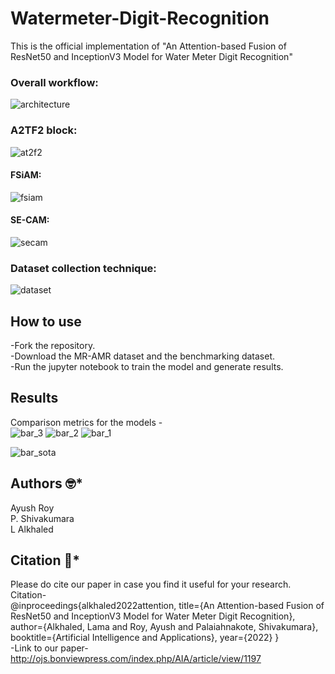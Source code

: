 # Watermeter-Digit-Recognition

This is the official implementation  of "An Attention-based Fusion of ResNet50 and InceptionV3 Model for Water Meter Digit Recognition"

### Overall workflow:
![architecture](https://github.com/AyushRoy2001/An-Attention-based-Fusion-of-ResNet50-and-InceptionV3-Model-for-Water-Meter-Digit-Recognition/assets/94052139/c2a899b7-ea32-4994-8450-9566ebb50101)

### A2TF2 block:
![at2f2](https://github.com/AyushRoy2001/An-Attention-based-Fusion-of-ResNet50-and-InceptionV3-Model-for-Water-Meter-Digit-Recognition/assets/94052139/e2be9065-7670-4ca6-97de-b13d6eca0e1d)

#### FSiAM:
![fsiam](https://github.com/AyushRoy2001/An-Attention-based-Fusion-of-ResNet50-and-InceptionV3-Model-for-Water-Meter-Digit-Recognition/assets/94052139/cba4ffbb-3572-4515-87cf-07aa19ee600f)


#### SE-CAM:
![secam](https://github.com/AyushRoy2001/An-Attention-based-Fusion-of-ResNet50-and-InceptionV3-Model-for-Water-Meter-Digit-Recognition/assets/94052139/7cf0e61b-dfd3-4f18-9dcc-082aad3b5a0c)


### Dataset collection technique:
![dataset](https://github.com/AyushRoy2001/An-Attention-based-Fusion-of-ResNet50-and-InceptionV3-Model-for-Water-Meter-Digit-Recognition/assets/94052139/0137980c-bf29-442a-89cf-ccf7c6d762a6)


## How to use
-Fork the repository.<br/>
-Download the MR-AMR dataset and the benchmarking dataset.<br/>
-Run the jupyter notebook to train the model and generate results.<br/>

## Results
Comparison metrics for the models - <br/>
![bar_3](https://github.com/AyushRoy2001/An-Attention-based-Fusion-of-ResNet50-and-InceptionV3-Model-for-Water-Meter-Digit-Recognition/assets/94052139/4fde43b0-53bd-4834-8229-f6cc21a342b9)
![bar_2](https://github.com/AyushRoy2001/An-Attention-based-Fusion-of-ResNet50-and-InceptionV3-Model-for-Water-Meter-Digit-Recognition/assets/94052139/7a02e320-7c02-4f74-8ce3-1ccb1122ff79)
![bar_1](https://github.com/AyushRoy2001/An-Attention-based-Fusion-of-ResNet50-and-InceptionV3-Model-for-Water-Meter-Digit-Recognition/assets/94052139/aad008af-1a8a-4698-b975-177c00eede7c)

![bar_sota](https://github.com/AyushRoy2001/An-Attention-based-Fusion-of-ResNet50-and-InceptionV3-Model-for-Water-Meter-Digit-Recognition/assets/94052139/93c3a1cb-f3a2-49ac-a7b8-c162167670a7)



## Authors :nerd_face:*
Ayush Roy<br/>
P. Shivakumara<br/>
L Alkhaled<br/>

## Citation :thinking:*
Please do cite our paper in case you find it useful for your research.<br/>
Citation-<br/>
@inproceedings{alkhaled2022attention,
  title={An Attention-based Fusion of ResNet50 and InceptionV3 Model for Water Meter Digit Recognition},
  author={Alkhaled, Lama and Roy, Ayush and Palaiahnakote, Shivakumara},
  booktitle={Artificial Intelligence and Applications},
  year={2022}
}
<br/>
-Link to our paper-<br/>
http://ojs.bonviewpress.com/index.php/AIA/article/view/1197
